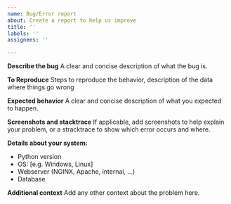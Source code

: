 ```yaml
---
name: Bug/Error report
about: Create a report to help us improve
title: ''
labels: ''
assignees: ''

---
```


**Describe the bug**
A clear and concise description of what the bug is.

**To Reproduce**
Steps to reproduce the behavior, description of the data where things go wrong

**Expected behavior**
A clear and concise description of what you expected to happen.

**Screenshots and stacktrace**
If applicable, add screenshots to help explain your problem, or a stracktrace to show which error occurs and where.

**Details about your system:**
   
 - Python version
 - OS: [e.g. Windows, Linux]
 - Webserver (NGINX, Apache, internal, ...)
 - Database


**Additional context**
Add any other context about the problem here.
